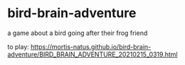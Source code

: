 # bird-brain-adventure
a game about a bird going after their frog friend

to play: https://mortis-natus.github.io/bird-brain-adventure/BIRD_BRAIN_ADVENTURE_20210215_0319.html
